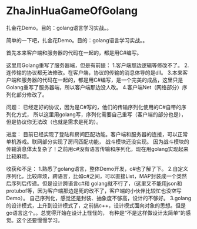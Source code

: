 # ZhaJinHuaGameOfGolang
扎金花Demo。目的：golang语言学习实战。。

简单的一下吧，扎金花Demo。目的：golang语言学习实战。。

首先本来客户端和服务器的代码在一起的，都是用C#编写。

这里用Golang重写了服务器端，但是有前提：
1.客户端那边逻辑等修改不了。
2.连传输的协议都无法修改。在客户端，协议的传输的消息体导的是dll。
3.本来客户端和服务器的代码在一起的，都是用C#编写，是一个完美的成品，这里只是Golang重写了服务器端，所以客户端那边没人改。
4.客户端Net（网络部分）序列化部分修改了。

问题：
已经定好的协议，因为是C#写的，他们的传输序列化使用的C#自带的序列化方式，
所以这里用golang写，序列化需要自己重写（客户端的部分也是），但是协议你无法改（也就是需求是死的）。

进度：
目前已经实现了登陆和房间匹配功能。客户端和服务器的连接，可以正常单机游戏。联网部分实现了房间匹配功能，
战斗模块还没实现。 因为战斗模块的传输消息体太复杂了！之前用c#没有语言传输和序列化，现在用golang实现起来比较麻烦。

收获和不足：
1.熟悉了golang语言，整体Demo开发，c#也了解了下。
2.自定义序列化，比较麻烦，跨语言，比如c#之间，可以直接List，MAP封装成一个类然后序列后传递。但是设计跨语言c#和
golang就不行了，（这里又不能用json和protubof等，因为客户端那边是死的改不了，客户端的小伙伴比较忙也没空写Demo）。
自己序列化，感觉还是封装、抽象度不够高，设计的不够好。
3.golang的设计模式，上升到设计模式了，之前搞c++，设计模式面向对象的思想。但是go语言这个。。总觉得开始在设计上怪怪的，
有种是“不是这样做设计太简单”的感觉。这个还要慢慢学习。
